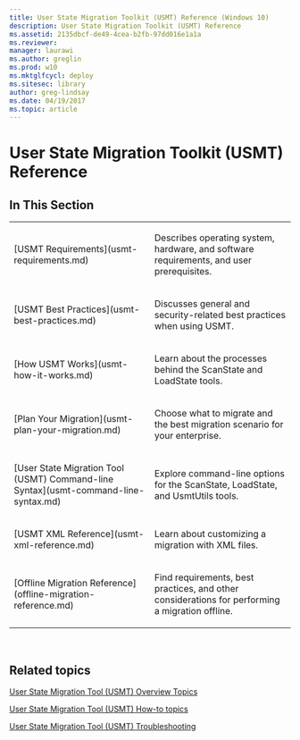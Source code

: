 ```yaml
---
title: User State Migration Toolkit (USMT) Reference (Windows 10)
description: User State Migration Toolkit (USMT) Reference
ms.assetid: 2135dbcf-de49-4cea-b2fb-97dd016e1a1a
ms.reviewer: 
manager: laurawi
ms.author: greglin
ms.prod: w10
ms.mktglfcycl: deploy
ms.sitesec: library
author: greg-lindsay
ms.date: 04/19/2017
ms.topic: article
---
```


# User State Migration Toolkit (USMT) Reference


## In This Section


<table>
<colgroup>
<col width="50%" />
<col width="50%" />
</colgroup>
<tbody>
<tr class="odd">
<td align="left"><p>[USMT Requirements](usmt-requirements.md)</p></td>
<td align="left"><p>Describes operating system, hardware, and software requirements, and user prerequisites.</p></td>
</tr>
<tr class="even">
<td align="left"><p>[USMT Best Practices](usmt-best-practices.md)</p></td>
<td align="left"><p>Discusses general and security-related best practices when using USMT.</p></td>
</tr>
<tr class="odd">
<td align="left"><p>[How USMT Works](usmt-how-it-works.md)</p></td>
<td align="left"><p>Learn about the processes behind the ScanState and LoadState tools.</p></td>
</tr>
<tr class="even">
<td align="left"><p>[Plan Your Migration](usmt-plan-your-migration.md)</p></td>
<td align="left"><p>Choose what to migrate and the best migration scenario for your enterprise.</p></td>
</tr>
<tr class="odd">
<td align="left"><p>[User State Migration Tool (USMT) Command-line Syntax](usmt-command-line-syntax.md)</p></td>
<td align="left"><p>Explore command-line options for the ScanState, LoadState, and UsmtUtils tools.</p></td>
</tr>
<tr class="even">
<td align="left"><p>[USMT XML Reference](usmt-xml-reference.md)</p></td>
<td align="left"><p>Learn about customizing a migration with XML files.</p></td>
</tr>
<tr class="odd">
<td align="left"><p>[Offline Migration Reference](offline-migration-reference.md)</p></td>
<td align="left"><p>Find requirements, best practices, and other considerations for performing a migration offline.</p></td>
</tr>
</tbody>
</table>

 

## Related topics


[User State Migration Tool (USMT) Overview Topics](usmt-topics.md)

[User State Migration Tool (USMT) How-to topics](usmt-how-to.md)

[User State Migration Tool (USMT) Troubleshooting](usmt-troubleshooting.md)

 

 





